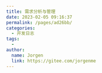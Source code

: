 ```yaml
---
title: 需求分析与管理
date: 2023-02-05 09:16:37
permalink: /pages/ad26bb/
categories:
  - 开发日志
tags:
  - 
author: 
  name: Jorgen
  link: https://gitee.com/jorgenme
---
```

